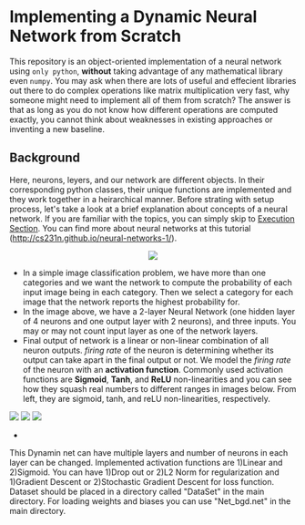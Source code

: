 # Implementing a Dynamic Neural Network from Scratch

This repository is an object-oriented implementation of a neural network using `only python`, **without** taking advantage of any mathematical library even `numpy`. You may ask when there are lots of useful and effecient libraries out there to do complex operations like matrix multiplication very fast, why someone might need to implement all of them from scratch? The answer is that as long as you do not know how different operations are computed exactly, you cannot think about weaknesses in existing approaches or inventing a new baseline.


## Background
Here, neurons, leyers, and our network are different objects. In their corresponding python classes, their unique functions are implemented and they work together in a heirarchical manner. Before strating with setup process, let's take a look at a brief explanation about concepts of a neural network. If you are familiar with the topics, you can simply skip to [Execution Section](https://github.com/arghavan-kpm//dynamic-nn-from-scratch#Execution). You can find more about neural networks at this tutorial (<http://cs231n.github.io/neural-networks-1/>).

<p align="center">
	<img src="https://github.com/arghavan-kpm/dynamic-nn-from-scratch/figures/mlp.png">
</p>

* In a simple image classification problem, we have more than one categories and we want the network to compute the probability of each input image being in each category. Then we select a category for each image that the network reports the highest probability for. 
* In the image above, we have a 2-layer Neural Network (one hidden layer of 4 neurons and one output layer with 2 neurons), and three inputs. You may or may not count input layer as one of the network layers.
* Final output of network is a linear or non-linear combination of all neuron outputs. _firing rate_ of the neuron is determining whether its output can take apart in the final output or not. We model the _firing rate_ of the neuron with an **activation function**. Commonly used activation functions are **Sigmoid**, **Tanh**, and **ReLU** non-linearities and you can see how they squash real numbers to different ranges in images below. From left, they are sigmoid, tanh, and reLU non-linearities, respectively.

![](https://github.com/arghavan-kpm/dynamic-nn-from-scratch/figures/sigmoid.PNG) ![](https://github.com/arghavan-kpm/dynamic-nn-from-scratch/figures/tanh.PNG) ![](https://github.com/arghavan-kpm/dynamic-nn-from-scratch/figures/ReLU.PNG)

* 

This Dynamin net can have multiple layers and number of neurons in each layer can be changed. Implemented activation functions are 1)Linear and 2)Sigmoid. You can have 1)Drop out or 2)L2 Norm for regularization and 1)Gradient Descent or 2)Stochastic Gradient Descent for loss function.
Dataset should be placed in a directory called "DataSet" in the main directory.
For loading weights and biases you can use "Net_bgd.net" in the main directory.

